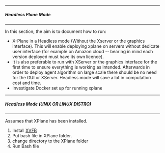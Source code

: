 -----------------------
##### Headless Plane Mode
-----------------------

In this section, the aim is to document how to run:
  * X-Plane in a Headless mode (Without the Xserver or the graphics interface). This will enable deploying xplane on servers without dedicate user interface (for example on  Amazon cloud -- bearing in mind each version deployed must have its own licence).
  * It is also preferable to run with XServer or the graphics interface for the first time to ensure everything is working as intended. Afterwards in order to deploy agent algorithm on large scale there should be no need for the GUI or XServer. Headless mode will save a lot in computation cost and time.
  * Investigate Docker set up for running xplane

--------
##### Headless Mode (UNIX OR LINUX DISTRO)
------
Assumes that XPlane has been installed.
 
 1. Install  [XVFB](https://www.x.org/archive/X11R7.6/doc/man/man1/Xvfb.1.xhtml) 
 2. Put bash file in XPlane folder.
 3. change directory to the XPlane folder
 3. Run Bash file
